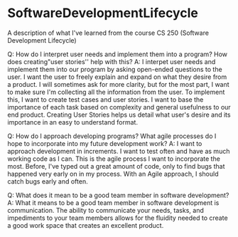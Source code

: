 # SoftwareDevelopmentLifecycle
A description of what I've learned from the course CS 250 (Software Development Lifecycle)


Q: How do I interpret user needs and implement them into a program? How does creating"user stories'' help with this?
A: I interpet user needs and implement them into our program by asking open-ended questions to the user. I want the user to freely explain and expand on what they desire from a product. I will sometimes ask for more clarity, but for the most part, I want to make sure I'm collecting all the information from the user. To implement this, I want to create test cases and user stories. I want to base the importance of each task based on complexity and general usefulness to our end product. Creating User Stories helps us detail what user's desire and its importance in an easy to understand format.

Q: How do I approach developing programs? What agile processes do I hope to incorporate into my future development work?
A: I want to approach development in increments. I want to test often and have as much working code as I can. This is the agile process I want to incorporate the most. Before, I've typed out a great amount of code, only to find bugs that happened very early on in my process. With an Agile approach, I should catch bugs early and often.

Q: What does it mean to be a good team member in software development?
A: What it means to be a good team member in software development is communication. The ability to communicate your needs, tasks, and impediments to your team members allows for the fluidity needed to create a good work space that creates an excellent product.
